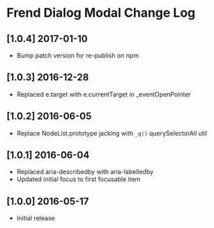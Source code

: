 # Frend Dialog Modal Change Log

## [1.0.4] 2017-01-10
- Bump patch version for re-publish on npm

## [1.0.3] 2016-12-28
- Replaced e.target with e.currentTarget in _eventOpenPointer

## [1.0.2] 2016-06-05
- Replace NodeList.prototype jacking with `_q()` querySelectorAll util

## [1.0.1] 2016-06-04
- Replaced aria-describedby with aria-labelledby
- Updated initial focus to first focusable item

## [1.0.0] 2016-05-17
- Initial release
